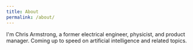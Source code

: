 ```yaml
---
title: About
permalink: /about/
---
```


I'm Chris Armstrong, a former electrical engineer, physicist, and product manager. Coming up to speed on artificial intelligence and related topics.
